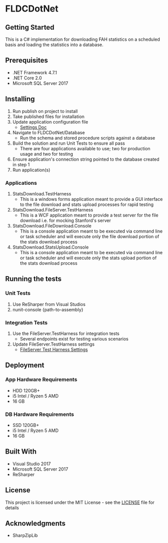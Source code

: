 # FLDCDotNet

## Getting Started

This is a C# implementation for downloading FAH statistics on a scheduled basis and loading the statistics into a database.

## Prerequisites

* .NET Framework 4.7.1
* .NET Core 2.0
* Microsoft SQL Server 2017

## Installing

1. Run publish on project to install
2. Take published files for installation
3. Update application configuration file
	* [Settings Doc](SettingsConfiguration.md)
4. Navigate to FLDCDotNet/Database 
	* Run the schema and stored procedure scripts against a database
5. Build the solution and run Unit Tests to ensure all pass
	* There are four applications available to use; two for production usage and two for testing
6. Ensure application's connection string pointed to the database created in step 1
7. Run application(s)

### Applications

1. StatsDownload.TestHarness
	* This is a windows forms application meant to provide a GUI interface to the file download and stats upload processes for rapid testing
2. StatsDownload.FileServer.TestHarness
	* This is a WCF application meant to provide a test server for the file download i.e. for mocking Stanford's server
3. StatsDownload.FileDownload.Console
	* This is a console application meant to be executed via command line or task scheduler and will execute only the file download portion of the stats download process
4. StatsDownload.StatsUpload.Console
	* This is a console application meant to be executed via command line or task scheduler and will execute only the stats upload portion of the stats download process

## Running the tests

### Unit Tests

1. Use ReSharper from Visual Studios
2. nunit-console {path-to-assembly}

### Integration Tests

1. Use the FileServer.TestHarness for integration tests
	* Several endpoints exist for testing various scenarios
2. Update FileServer.TestHarness settings
	* [FileServer Test Harness Settings](FileServer.TestHarness.SettingsConfiguration.md)

## Deployment

### App Hardware Requirements

* HDD 120GB+
* i5 Intel / Ryzen 5 AMD
* 16 GB

### DB Hardware Requirements

* SSD 120GB+
* i5 Intel / Ryzen 5 AMD
* 16 GB

## Built With

* Visual Studio 2017
* Microsoft SQL Server 2017
* ReSharper

## License

This project is licensed under the MIT License - see the [LICENSE](../LICENSE) file for details

## Acknowledgments

* SharpZipLib